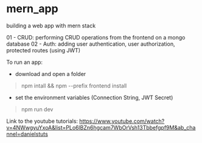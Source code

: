 # mern_app
building a web app with mern stack

01 - CRUD: performing CRUD operations from the frontend on a mongo database
02 - Auth: adding user authentication, user authorization, protected routes (using JWT)

To run an app:
- download and open a folder
> npm intall && npm --prefix frontend install
- set the environment variables (Connection String, JWT Secret)
> npm run dev

Link to the youtube tutorials:
https://www.youtube.com/watch?v=4NWwgyuYxoA&list=PLo6lBZn6hgcam7WbOrVsh13Tbbefgpf9M&ab_channel=danielstuts
